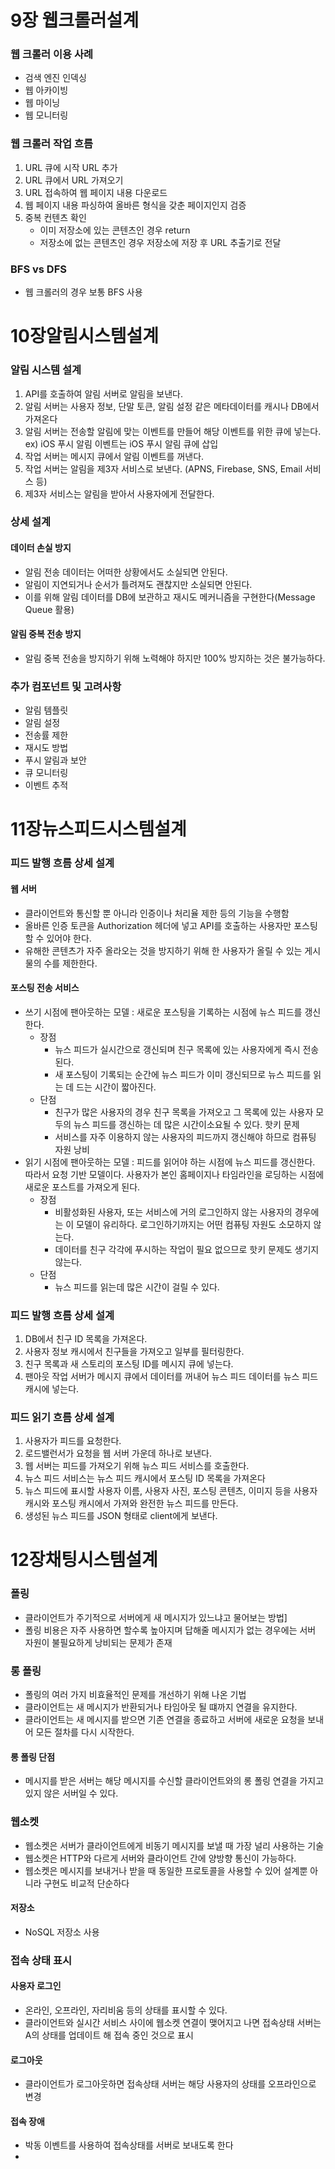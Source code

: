 # 9장 웹크롤러설계

### 웹 크롤러 이용 사례
- 검색 엔진 인덱싱
- 웹 아카이빙
- 웹 마이닝
- 웹 모니터링

### 웹 크롤러 작업 흐름
1. URL 큐에 시작 URL 추가
2. URL 큐에서 URL 가져오기
3. URL 접속하여 웹 페이지 내용 다운로드
4. 웹 페이지 내용 파싱하여 올바른 형식을 갖춘 페이지인지 검증
5. 중복 컨텐츠 확인
   - 이미 저장소에 있는 콘텐츠인 경우 return
   - 저장소에 없는 콘텐츠인 경우 저장소에 저장 후 URL 추출기로 전달


### BFS vs DFS
- 웹 크롤러의 경우 보통 BFS 사용


# 10장알림시스템설계

### 알림 시스템 설계
1. API를 호출하여 알림 서버로 알림을 보낸다.
2. 알림 서버는 사용자 정보, 단말 토큰, 알림 설정 같은 메타데이터를 캐시나 DB에서 가져온다
3. 알림 서버는 전송할 알림에 맞는 이벤트를 만들어 해당 이벤트를 위한 큐에 넣는다. ex) iOS 푸시 알림 이벤트는 iOS 푸시 알림 큐에 삽입
4. 작업 서버는 메시지 큐에서 알림 이벤트를 꺼낸다.
5. 작업 서버는 알림을 제3자 서비스로 보낸다. (APNS, Firebase, SNS, Email 서비스 등)
6. 제3자 서비스는 알림을 받아서 사용자에게 전달한다.

### 상세 설계

#### 데이터 손실 방지
- 알림 전송 데이터는 어떠한 상황에서도 소실되면 안된다.
- 알림이 지연되거나 순서가 틀려져도 괜찮지만 소실되면 안된다.
- 이를 위해 알림 데이터를 DB에 보관하고 재시도 메커니즘을 구현한다(Message Queue 활용)

#### 알림 중복 전송 방지
- 알림 중복 전송을 방지하기 위해 노력해야 하지만 100% 방지하는 것은 불가능하다.


### 추가 컴포넌트 및 고려사항
- 알림 템플릿
- 알림 설정
- 전송률 제한
- 재시도 방법
- 푸시 알림과 보안
- 큐 모니터링
- 이벤트 추적


# 11장뉴스피드시스템설계

### 피드 발행 흐름 상세 설계

#### 웹 서버
- 클라이언트와 통신할 뿐 아니라 인증이나 처리율 제한 등의 기능을 수행함
- 올바른 인증 토큰을 Authorization 헤더에 넣고 API를 호출하는 사용자만 포스팅 할 수 있어야 한다.
- 유해한 콘텐츠가 자주 올라오는 것을 방지하기 위해 한 사용자가 올릴 수 있는 게시물의 수를 제한한다.

#### 포스팅 전송 서비스
- 쓰기 시점에 팬아웃하는 모델 : 새로운 포스팅을 기록하는 시점에 뉴스 피드를 갱신한다.
  - 장점
    - 뉴스 피드가 실시간으로 갱신되며 친구 목록에 있는 사용자에게 즉시 전송된다.
    - 새 포스팅이 기록되는 순간에 뉴스 피드가 이미 갱신되므로 뉴스 피드를 읽는 데 드는 시간이 짧아진다.
  - 단점
    - 친구가 많은 사용자의 경우 친구 목록을 가져오고 그 목록에 있는 사용자 모두의 뉴스 피드를 갱신하는 데 많은 시간이소요될 수 있다. 핫키 문제
    - 서비스를 자주 이용하지 않는 사용자의 피드까지 갱신해야 하므로 컴퓨팅 자원 낭비
- 읽기 시점에 팬아웃하는 모델 : 피드를 읽어야 하는 시점에 뉴스 피드를 갱신한다. 따라서 요청 기반 모델이다. 사용자가 본인 홈페이지나 타임라인을 로딩하는 시점에 새로운 포스트를 가져오게 된다.
  - 장점
    - 비활성화된 사용자, 또는 서비스에 거의 로그인하지 않는 사용자의 경우에는 이 모델이 유리하다. 로그인하기까지는 어떤 컴퓨팅 자원도 소모하지 않는다.
    - 데이터를 친구 각각에 푸시하는 작업이 필요 없으므로 핫키 문제도 생기지 않는다.
  - 단점
    - 뉴스 피드를 읽는데 많은 시간이 걸릴 수 있다.

### 피드 발행 흐름 상세 설계
1. DB에서 친구 ID 목록을 가져온다.
2. 사용자 정보 캐시에서 친구들을 가져오고 일부를 필터링한다.
3. 친구 목록과 새 스토리의 포스팅 ID를 메시지 큐에 넣는다.
4. 팬아웃 작업 서버가 메시지 큐에서 데이터를 꺼내어 뉴스 피드 데이터를 뉴스 피드 캐시에 넣는다.


### 피드 읽기 흐름 상세 설계
1. 사용자가 피드를 요청한다.
2. 로드밸런서가 요청을 웹 서버 가운데 하나로 보낸다.
3. 웹 서버는 피드를 가져오기 위해 뉴스 피드 서비스를 호출한다.
4. 뉴스 피드 서비스는 뉴스 피드 캐시에서 포스팅 ID 목록을 가져온다
5. 뉴스 피드에 표시할 사용자 이름, 사용자 사진, 포스팅 콘텐츠, 이미지 등을 사용자 캐시와 포스팅 캐시에서 가져와 완전한 뉴스 피드를 만든다.
6. 생성된 뉴스 피드를 JSON 형태로 client에게 보낸다.



# 12장채팅시스템설계

### 폴링
- 클라이언트가 주기적으로 서버에게 새 메시지가 있느냐고 물어보는 방법]
- 폴링 비용은 자주 사용하면 할수록 높아지며 답해줄 메시지가 없는 경우에는 서버 자원이 불필요하게 낭비되는 문제가 존재

### 롱 폴링
- 폴링의 여러 가지 비효율적인 문제를 개선하기 위해 나온 기법
- 클라이언트는 새 메시지가 반환되거나 타임아웃 될 떄까지 연결을 유지한다.
- 클라이언트는 새 메시지를 받으면 기존 연결을 종료하고 서버에 새로운 요청을 보내어 모든 절차를 다시 시작한다.

#### 롱 폴링 단점
- 메시지를 받은 서버는 해당 메시지를 수신할 클라이언트와의 롱 폴링 연결을 가지고 있지 않은 서버일 수 있다.

### 웹소켓
- 웹소켓은 서버가 클라이언트에게 비동기 메시지를 보낼 때 가장 널리 사용하는 기술
- 웹소켓은 HTTP와 다르게 서버와 클라이언트 간에 양방향 통신이 가능하다.
- 웹소켓은 메시지를 보내거나 받을 때 동일한 프로토콜을 사용할 수 있어 설계뿐 아니라 구현도 비교적 단순하다

#### 저장소
- NoSQL 저장소 사용


### 접속 상태 표시
#### 사용자 로그인
- 온라인, 오프라인, 자리비움 등의 상태를 표시할 수 있다.
- 클라이언트와 실시간 서비스 사이에 웹소켓 연결이 맺어지고 나면 접속상태 서버는 A의 상태를 업데이트 해 접속 중인 것으로 표시

#### 로그아웃
- 클라이언트가 로그아웃하면 접속상태 서버는 해당 사용자의 상태를 오프라인으로 변경

#### 접속 장애
- 박동 이벤트를 사용하여 접속상태를 서버로 보내도록 한다
- 
